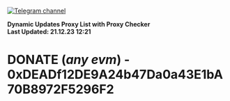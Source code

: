 [![Telegram channel](https://img.shields.io/endpoint?url=https://runkit.io/damiankrawczyk/telegram-badge/branches/master?url=https://t.me/n4z4v0d)](https://t.me/n4z4v0d) 

**Dynamic Updates Proxy List with Proxy Checker**  
**Last Updated: 21.12.23 12:21**

# DONATE (_any evm_) - 0xDEADf12DE9A24b47Da0a43E1bA70B8972F5296F2
